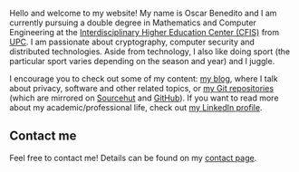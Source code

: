 <!-- priority: 1.0 -->
<!-- extraheader: <link rel="me" href="https://fosstodon.org/@ob"/><link rel="me" href="https://sr.ht/~ob"/><link rel="me" href="https://github.com/oscarbenedito"/><link rel="me" href="https://gitlab.com/oscarbenedito"/><link rel="me" href="mailto:oscar@oscarbenedito.com"/><link rel="pgpkey" href="/pgp/pubkey.asc"/> -->
<!-- description: Hello and welcome to my website! I'm Oscar Benedito and this is my corner of the Internet. -->

Hello and welcome to my website! My name is Oscar Benedito and I am currently
pursuing a double degree in Mathematics and Computer Engineering at the
[Interdisciplinary Higher Education Center (CFIS)][cfis] from [UPC][upc]. I am
passionate about cryptography, computer security and distributed technologies.
Aside from technology, I also like doing sport (the particular sport varies
depending on the season and year) and I juggle.

I encourage you to check out some of my content: [my blog][blog], where I talk
about privacy, software and other related topics, or [my Git repositories][git]
(which are mirrored on [Sourcehut][sh] and [GitHub][gh]). If you want to read
more about my academic/professional life, check out [my LinkedIn profile][li].

## Contact me

Feel free to contact me! Details can be found on my [contact page][c].


[cfis]: <https://cfis.upc.edu/es> "Interdisciplinary Higher Education Center (CFIS)"
[upc]: <https://www.upc.edu/en> "Universitat Politècnica de Catalunya (UPC)"
[blog]: </blog/> "Personal blog"
[git]: <https://git.oscarbenedito.com> "Personal Git server"
[sh]: <https://git.sr.ht/~ob> "Sourcehut Git repositories"
[gh]: <https://github.com/oscarbenedito> "GitHub profile"
[li]: <https://www.linkedin.com/in/oscarbenedito> "LinkedIn profile"
[c]: </contact/> "Contact page"
